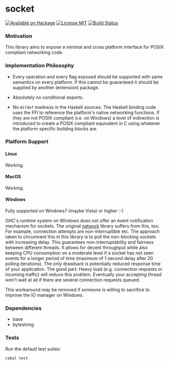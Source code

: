 socket
======

[![Available on Hackage][badge-hackage]][hackage]
[![License MIT][badge-license]][license]
[![Build Status][badge-travis]][travis]

### Motivation

This library aims to expose a minimal and cross platform interface for
POSIX compliant networking code.

### Implementation Philosophy

  - Every operation and every flag exposed should be supported with same
    semantics on every platform. If this cannot be guaranteed it should
    be supplied by another (extension) package.

  - Absolutely no conditional exports.

  - No `#ifdef` madness in the Haskell sources. The Haskell binding code
    uses the FFI to reference the platform's native networking functions.
    If they are not POSIX compliant (i.e. on Windows) a level of
    indirection is introduced to create a POSIX compliant equivalent in C
    using whatever the platform specific building blocks are.

### Platform Support

#### Linux

Working.

#### MacOS

Working.

#### Windows

Fully supported on Windows7 (maybe Vista) or higher :-)

GHC's runtime system on Windows does not offer an event notification mechanism for sockets.
The original [network](https://hackage.haskell.org/package/network) library
suffers from this, too. For example, connection attempts are non-interruptible etc.
The approach taken to circumvent this in this library is to poll the
non-blocking sockets with increasing delay. This guarantees non-interruptability
and fairness between different threads. It allows for decent throughput
while also keeping CPU consumption on a moderate level if a socket has not seen
events for a longer period of time (maximum of 1 second delay after 20
polling iterations). The only drawback is potentially reduced response time
of your application. The good part: Heavy load (e.g. connection requests or
incoming traffic) will reduce this problem. Eventually your accepting thread
won't wait at all if there are several connection requests queued.

This workaround may be removed if someone is willing to sacrifice to improve
the IO manager on Windows.

### Dependencies

   - base
   - bytestring

### Tests

Run the default test suites:

```bash
cabal test
```

[badge-travis]: https://img.shields.io/travis/lpeterse/haskell-socket.svg
[travis]: https://travis-ci.org/lpeterse/haskell-socket
[badge-hackage]: https://img.shields.io/hackage/v/socket.svg?dummy
[hackage]: https://hackage.haskell.org/package/socket
[badge-license]: https://img.shields.io/badge/license-MIT-green.svg?dummy
[license]: https://github.com/lpeterse/haskell-socket/blob/master/LICENSE
[issues]: https://github.com/lpeterse/haskell-socket/issues
[Github]: https://github.com/lpeterse/haskell-socket
